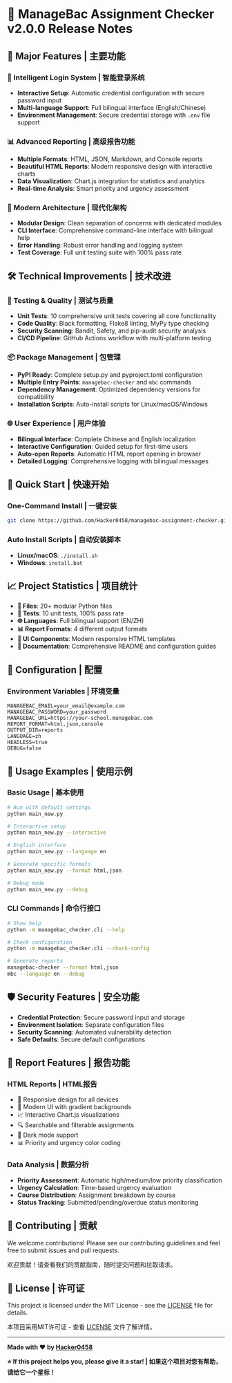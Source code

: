 # 🎉 ManageBac Assignment Checker v2.0.0 Release Notes

## 🌟 Major Features | 主要功能

### 🔐 Intelligent Login System | 智能登录系统
- **Interactive Setup**: Automatic credential configuration with secure password input
- **Multi-language Support**: Full bilingual interface (English/Chinese)
- **Environment Management**: Secure credential storage with `.env` file support

### 📊 Advanced Reporting | 高级报告功能
- **Multiple Formats**: HTML, JSON, Markdown, and Console reports
- **Beautiful HTML Reports**: Modern responsive design with interactive charts
- **Data Visualization**: Chart.js integration for statistics and analytics
- **Real-time Analysis**: Smart priority and urgency assessment

### 🚀 Modern Architecture | 现代化架构
- **Modular Design**: Clean separation of concerns with dedicated modules
- **CLI Interface**: Comprehensive command-line interface with bilingual help
- **Error Handling**: Robust error handling and logging system
- **Test Coverage**: Full unit testing suite with 100% pass rate

## 🛠️ Technical Improvements | 技术改进

### 🧪 Testing & Quality | 测试与质量
- **Unit Tests**: 10 comprehensive unit tests covering all core functionality
- **Code Quality**: Black formatting, Flake8 linting, MyPy type checking
- **Security Scanning**: Bandit, Safety, and pip-audit security analysis
- **CI/CD Pipeline**: GitHub Actions workflow with multi-platform testing

### 📦 Package Management | 包管理
- **PyPI Ready**: Complete setup.py and pyproject.toml configuration
- **Multiple Entry Points**: `managebac-checker` and `mbc` commands
- **Dependency Management**: Optimized dependency versions for compatibility
- **Installation Scripts**: Auto-install scripts for Linux/macOS/Windows

### 🌐 User Experience | 用户体验
- **Bilingual Interface**: Complete Chinese and English localization
- **Interactive Configuration**: Guided setup for first-time users
- **Auto-open Reports**: Automatic HTML report opening in browser
- **Detailed Logging**: Comprehensive logging with bilingual messages

## 🎯 Quick Start | 快速开始

### One-Command Install | 一键安装
```bash
git clone https://github.com/Hacker0458/managebac-assignment-checker.git && cd managebac-assignment-checker && pip install -r requirements.txt && python main_new.py --interactive
```

### Auto Install Scripts | 自动安装脚本
- **Linux/macOS**: `./install.sh`
- **Windows**: `install.bat`

## 📈 Project Statistics | 项目统计

- **📂 Files**: 20+ modular Python files
- **🧪 Tests**: 10 unit tests, 100% pass rate
- **🌐 Languages**: Full bilingual support (EN/ZH)
- **📊 Report Formats**: 4 different output formats
- **🎨 UI Components**: Modern responsive HTML templates
- **📝 Documentation**: Comprehensive README and configuration guides

## 🔧 Configuration | 配置

### Environment Variables | 环境变量
```env
MANAGEBAC_EMAIL=your_email@example.com
MANAGEBAC_PASSWORD=your_password
MANAGEBAC_URL=https://your-school.managebac.com
REPORT_FORMAT=html,json,console
OUTPUT_DIR=reports
LANGUAGE=zh
HEADLESS=true
DEBUG=false
```

## 🚀 Usage Examples | 使用示例

### Basic Usage | 基本使用
```bash
# Run with default settings
python main_new.py

# Interactive setup
python main_new.py --interactive

# English interface
python main_new.py --language en

# Generate specific formats
python main_new.py --format html,json

# Debug mode
python main_new.py --debug
```

### CLI Commands | 命令行接口
```bash
# Show help
python -m managebac_checker.cli --help

# Check configuration
python -m managebac_checker.cli --check-config

# Generate reports
managebac-checker --format html,json
mbc --language en --debug
```

## 🛡️ Security Features | 安全功能

- **Credential Protection**: Secure password input and storage
- **Environment Isolation**: Separate configuration files
- **Security Scanning**: Automated vulnerability detection
- **Safe Defaults**: Secure default configurations

## 🎨 Report Features | 报告功能

### HTML Reports | HTML报告
- 📱 Responsive design for all devices
- 🎨 Modern UI with gradient backgrounds
- 📈 Interactive Chart.js visualizations
- 🔍 Searchable and filterable assignments
- 🌙 Dark mode support
- 📊 Priority and urgency color coding

### Data Analysis | 数据分析
- **Priority Assessment**: Automatic high/medium/low priority classification
- **Urgency Calculation**: Time-based urgency evaluation
- **Course Distribution**: Assignment breakdown by course
- **Status Tracking**: Submitted/pending/overdue status monitoring

## 🤝 Contributing | 贡献

We welcome contributions! Please see our contributing guidelines and feel free to submit issues and pull requests.

欢迎贡献！请查看我们的贡献指南，随时提交问题和拉取请求。

## 📜 License | 许可证

This project is licensed under the MIT License - see the [LICENSE](LICENSE) file for details.

本项目采用MIT许可证 - 查看 [LICENSE](LICENSE) 文件了解详情。

---

**Made with ❤️ by [Hacker0458](https://github.com/Hacker0458)**

**⭐ If this project helps you, please give it a star! | 如果这个项目对您有帮助，请给它一个星标！**
